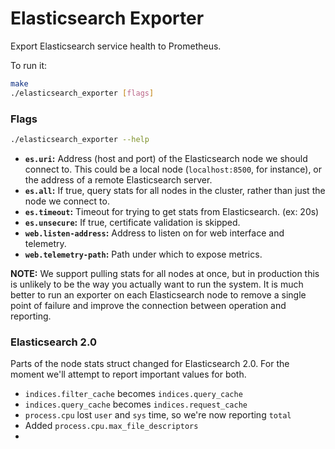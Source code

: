 # Elasticsearch Exporter

Export Elasticsearch service health to Prometheus.

To run it:

```bash
make
./elasticsearch_exporter [flags]
```

### Flags

```bash
./elasticsearch_exporter --help
```

* __`es.uri`:__ Address (host and port) of the Elasticsearch node we should
    connect to. This could be a local node (`localhost:8500`, for instance), or
    the address of a remote Elasticsearch server.
* __`es.all`:__ If true, query stats for all nodes in the cluster,
    rather than just the node we connect to.
* __`es.timeout`:__ Timeout for trying to get stats from Elasticsearch. (ex: 20s)
* __`es.unsecure`:__ If true, certificate validation is skipped.
* __`web.listen-address`:__ Address to listen on for web interface and telemetry.
* __`web.telemetry-path`:__ Path under which to expose metrics.

__NOTE:__ We support pulling stats for all nodes at once, but in production
this is unlikely to be the way you actually want to run the system. It is much
better to run an exporter on each Elasticsearch node to remove a single point
of failure and improve the connection between operation and reporting.

### Elasticsearch 2.0

Parts of the node stats struct changed for Elasticsearch 2.0. For the moment
we'll attempt to report important values for both.

* `indices.filter_cache` becomes `indices.query_cache`
* `indices.query_cache` becomes `indices.request_cache`
* `process.cpu` lost `user` and `sys` time, so we're now reporting `total`
* Added `process.cpu.max_file_descriptors`
* 
